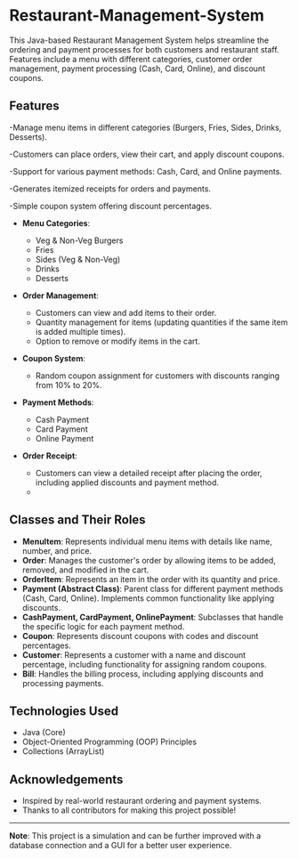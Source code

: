 # Restaurant-Management-System

This Java-based Restaurant Management System helps streamline the ordering and payment processes for both customers and restaurant staff. Features include a menu with different categories, customer order management, payment processing (Cash, Card, Online), and discount coupons.

## Features
-Manage menu items in different categories (Burgers, Fries, Sides, Drinks, Desserts).

-Customers can place orders, view their cart, and apply discount coupons.

-Support for various payment methods: Cash, Card, and Online payments.

-Generates itemized receipts for orders and payments.

-Simple coupon system offering discount percentages.

- **Menu Categories**: 
  - Veg & Non-Veg Burgers
  - Fries
  - Sides (Veg & Non-Veg)
  - Drinks
  - Desserts
  
- **Order Management**:
  - Customers can view and add items to their order.
  - Quantity management for items (updating quantities if the same item is added multiple times).
  - Option to remove or modify items in the cart.

- **Coupon System**:
  - Random coupon assignment for customers with discounts ranging from 10% to 20%.
  
- **Payment Methods**:
  - Cash Payment
  - Card Payment
  - Online Payment
  
- **Order Receipt**: 
  - Customers can view a detailed receipt after placing the order, including applied discounts and payment method.
  - 

## Classes and Their Roles

- **MenuItem**: Represents individual menu items with details like name, number, and price.
- **Order**: Manages the customer's order by allowing items to be added, removed, and modified in the cart.
- **OrderItem**: Represents an item in the order with its quantity and price.
- **Payment (Abstract Class)**: Parent class for different payment methods (Cash, Card, Online). Implements common functionality like applying discounts.
- **CashPayment, CardPayment, OnlinePayment**: Subclasses that handle the specific logic for each payment method.
- **Coupon**: Represents discount coupons with codes and discount percentages.
- **Customer**: Represents a customer with a name and discount percentage, including functionality for assigning random coupons.
- **Bill**: Handles the billing process, including applying discounts and processing payments.

## Technologies Used

- Java (Core)
- Object-Oriented Programming (OOP) Principles
- Collections (ArrayList)


## Acknowledgements

- Inspired by real-world restaurant ordering and payment systems.
- Thanks to all contributors for making this project possible!

---

**Note**: This project is a simulation and can be further improved with a database connection and a GUI for a better user experience.


